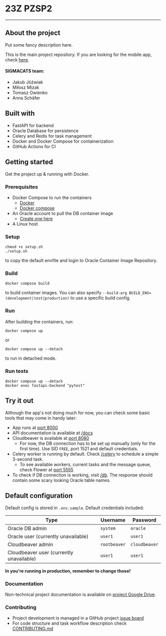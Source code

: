# 23Z PZSP2

---

## About the project 
Put some fancy description here.

This is the main project repository. If you are looking for the mobile app, check [here](https://cat-bounce.com/).

#### SIGMACATS team:
- Jakub Jóźwiak
- Miłosz Mizak
- Tomasz Owienko
- Anna Schäfer

## Built with
- FastAPI for backend
- Oracle Database for persistence
- Celery and Redis for task management
- Docker and Docker Compose for containerization
- GitHub Actions for CI

## Getting started

Get the project up & running with Docker.

### Prerequisites
- Docker Compose to run the containers
  - [Docker](https://docs.docker.com/engine/install/)
  - [Docker compose](https://docs.docker.com/compose/install/)
- An Oracle account to pull the DB container image
  - [Create one here](https://profile.oracle.com/myprofile/account/create-account.jspx)
- A Linux host

### Setup 
```shell
chmod +x setup.sh
./setup.sh
```
to copy the default envfile and login to Oracle Container Image Repository.

### Build
```shell
docker compose build
```
to build container images. You can also specify `--build-arg BUILD_ENV=(development|test|production)` to use a specific build config.

### Run
After building the containers, run:
```shell
docker compose up
```
or 
```shell
docker compose up --detach
```
to run in detached mode.

### Run tests
```shell
docker compose up --detach
docker exec fastapi-backend "pytest"
```

## Try it out

Although the app's not doing much for now, you can check some basic tools that may come in handy later:
- App runs at [port 8000](localhost:8000)
- API documentation is available at [/docs](localhost:8000/docs)
- Cloudbeaver is available at [port 8080](localhost:8080)
  - For now, the DB connection has to be set up manually (only for the first time). Use SID `FREE`, port 1521 and 
    default credentials.
- Celery worker is running by default. Check [/celery](localhost:8000/celery) to schedule a simple 3-second task.
  - To see available workers, current tasks and the message queue, check Flower at [port 5555](localhost:5555)
- To check if DB connection is working, visit [/db](localhost:8000/db). The response should contain some scary 
  looking Oracle table names.

## Default configuration
Default config is stored in `.env.sample`. Default credentials included:

| Type            | Username | Password |
|-----------------|----------|----------|
| Oracle DB admin | `system`  | `oracle`  |
| Oracle user (currently unavailable) | `user1` | `user1` |
| Cloudbeaver admin | `rootbeaver` | `cloudbeaver` |
| Cloudbeaver user (currently unavailable) | `user1` | `user1` |

**In you're running in production, remember to change those!**

### Documentation
Non-technical project documentation is available on [project Google Drive](https://drive.google.com/drive/folders/1Zp6dHEMV8WkCuym4bZPDuKnoiORsDU2a).

### Contributing
- Project development is managed in a GitHub project [issue board](https://github.com/users/SNURTEL/projects/1/views/1)
- For code structure and task workflow description check [CONTRIBUTING.md](CONTRIBUTING.md)


